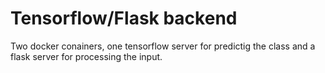 # Tensorflow/Flask backend
Two docker conainers, one tensorflow server for predictig the class and a flask server for processing the input.
